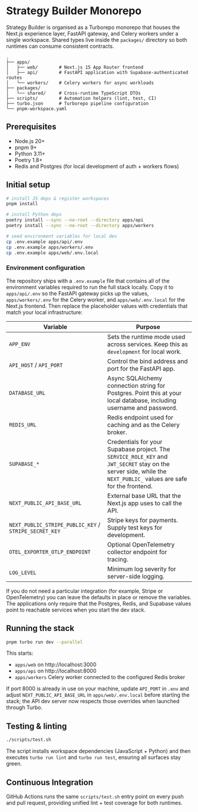 # Strategy Builder Monorepo

Strategy Builder is organised as a Turborepo monorepo that houses the Next.js experience layer, FastAPI gateway, and Celery workers under a single workspace. Shared types live inside the `packages/` directory so both runtimes can consume consistent contracts.

```
.
├── apps/
│   ├── web/        # Next.js 15 App Router frontend
│   ├── api/        # FastAPI application with Supabase-authenticated routes
│   └── workers/    # Celery workers for async workloads
├── packages/
│   └── shared/     # Cross-runtime TypeScript DTOs
├── scripts/        # Automation helpers (lint, test, CI)
├── turbo.json      # Turborepo pipeline configuration
└── pnpm-workspace.yaml
```

## Prerequisites

- Node.js 20+
- pnpm 9+
- Python 3.11+
- Poetry 1.8+
- Redis and Postgres (for local development of auth + workers flows)

## Initial setup

```bash
# install JS deps & register workspaces
pnpm install

# install Python deps
poetry install --sync --no-root --directory apps/api
poetry install --sync --no-root --directory apps/workers

# seed environment variables for local dev
cp .env.example apps/api/.env
cp .env.example apps/workers/.env
cp .env.example apps/web/.env.local
```

### Environment configuration

The repository ships with a `.env.example` file that contains all of the
environment variables required to run the full stack locally. Copy it to
`apps/api/.env` so the FastAPI gateway picks up the values, `apps/workers/.env`
for the Celery worker, and `apps/web/.env.local` for the Next.js frontend. Then
replace the placeholder values with credentials that match your local
infrastructure:

| Variable | Purpose |
| --- | --- |
| `APP_ENV` | Sets the runtime mode used across services. Keep this as `development` for local work. |
| `API_HOST` / `API_PORT` | Control the bind address and port for the FastAPI app. |
| `DATABASE_URL` | Async SQLAlchemy connection string for Postgres. Point this at your local database, including username and password. |
| `REDIS_URL` | Redis endpoint used for caching and as the Celery broker. |
| `SUPABASE_*` | Credentials for your Supabase project. The `SERVICE_ROLE_KEY` and `JWT_SECRET` stay on the server side, while the `NEXT_PUBLIC_` values are safe for the frontend. |
| `NEXT_PUBLIC_API_BASE_URL` | External base URL that the Next.js app uses to call the API. |
| `NEXT_PUBLIC_STRIPE_PUBLIC_KEY` / `STRIPE_SECRET_KEY` | Stripe keys for payments. Supply test keys for development. |
| `OTEL_EXPORTER_OTLP_ENDPOINT` | Optional OpenTelemetry collector endpoint for tracing. |
| `LOG_LEVEL` | Minimum log severity for server-side logging. |

If you do not need a particular integration (for example, Stripe or
OpenTelemetry) you can leave the defaults in place or remove the variables. The
applications only require that the Postgres, Redis, and Supabase values point to
reachable services when you start the dev stack.

## Running the stack

```bash
pnpm turbo run dev --parallel
```

This starts:
- `apps/web` on http://localhost:3000
- `apps/api` on http://localhost:8000
- `apps/workers` Celery worker connected to the configured Redis broker

If port 8000 is already in use on your machine, update `API_PORT` in `.env`
and adjust `NEXT_PUBLIC_API_BASE_URL` in `apps/web/.env.local` before starting
the stack; the API dev server now respects those overrides when launched
through Turbo.

## Testing & linting

```bash
./scripts/test.sh
```

The script installs workspace dependencies (JavaScript + Python) and then executes `turbo run lint` and `turbo run test`, ensuring all surfaces stay green.

## Continuous Integration

GitHub Actions runs the same `scripts/test.sh` entry point on every push and pull request, providing unified lint + test coverage for both runtimes.
